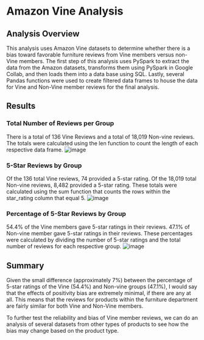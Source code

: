 # Amazon Vine Analysis

## Analysis Overview
This analysis uses Amazon Vine datasets to determine whether there is a bias toward favorable furniture reviews from Vine members versus non-Vine members. The first step of this analysis uses PySpark to extract the data from the Amazon datasets, transforms them using PySpark in Google Collab, and then loads them into a data base using SQL. Lastly, several Pandas functions were used to create filtered data frames to house the data for Vine and Non-Vine member reviews for the final analysis.

## Results

### Total Number of Reviews per Group
There is a total of 136 Vine Reviews and a total of 18,019 Non-vine reviews. The totals were calculated using the len function to count the length of each respective data frame.
![image](https://user-images.githubusercontent.com/107777321/201472545-5843b35f-3d55-4cd1-a66b-105ec6209da0.png)

### 5-Star Reviews by Group
Of the 136 total Vine reviews, 74 provided a 5-star rating. Of the 18,019 total Non-vine reviews, 8,482 provided a 5-star rating. These totals were calculated using the sum function that counts the rows within the star_rating column that equal 5.
![image](https://user-images.githubusercontent.com/107777321/201472722-b886beb0-9633-4065-b1a4-058d8793e9c2.png)

### Percentage of 5-Star Reviews by Group
54.4% of the Vine members gave 5-star ratings in their reviews. 47.1% of Non-vine member gave 5-star ratings in their reviews. These percentages were calculated by dividing the number of 5-star ratings and the total number of reviews for each respective group.
![image](https://user-images.githubusercontent.com/107777321/201472821-bb2d4103-8abb-433c-910e-0b9af2e8ef57.png)

## Summary
Given the small difference (approximately 7%) between the percentage of 5-star ratings of the Vine (54.4%) and Non-vine groups (47.1%), I would say that the effects of positivity bias are extremely minimal, if there are any at all. This means that the reviews for products within the furniture department are fairly similar for both Vine and Non-Vine members. 

To further test the reliability and bias of Vine member reviews, we can do an analysis of several datasets from other types of products to see how the bias may change based on the product type. 
